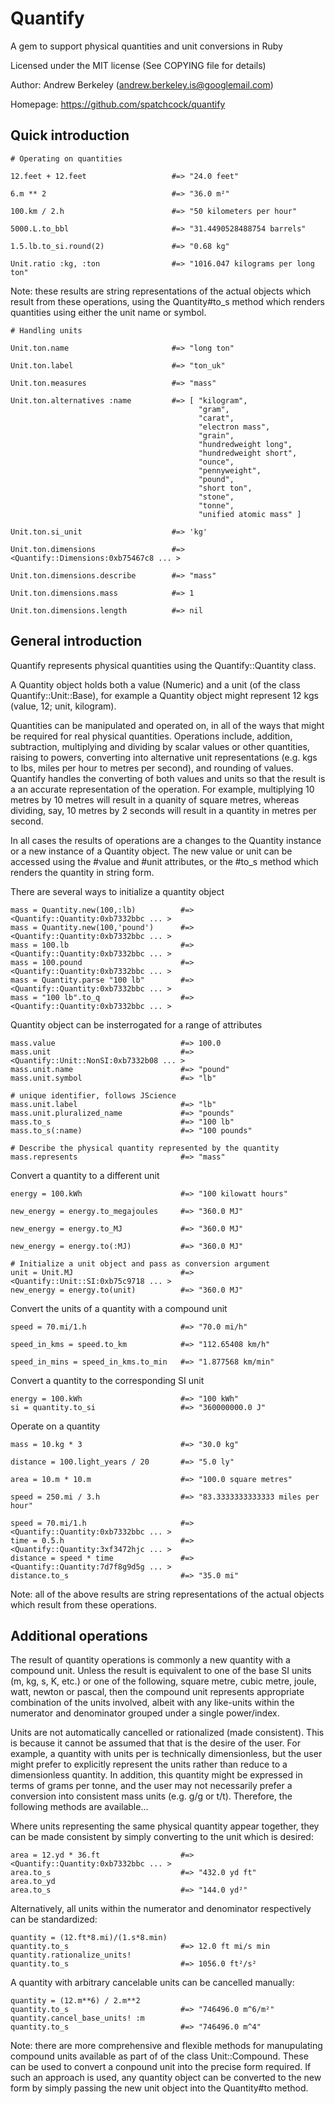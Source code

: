 Quantify
========

A gem to support physical quantities and unit conversions in Ruby

Licensed under the MIT license (See COPYING file for details)

Author: Andrew Berkeley (andrew.berkeley.is@googlemail.com)

Homepage: https://github.com/spatchcock/quantify 


Quick introduction
------------------

    # Operating on quantities

    12.feet + 12.feet                   #=> "24.0 feet"

    6.m ** 2                            #=> "36.0 m²"

    100.km / 2.h                        #=> "50 kilometers per hour"

    5000.L.to_bbl                       #=> "31.4490528488754 barrels"

    1.5.lb.to_si.round(2)               #=> "0.68 kg"

    Unit.ratio :kg, :ton                #=> "1016.047 kilograms per long ton"

Note: these results are string representations of the actual objects
which result from these operations, using the Quantity#to_s method which
renders quantities using either the unit name or symbol.

    # Handling units

    Unit.ton.name                       #=> "long ton"

    Unit.ton.label                      #=> "ton_uk"

    Unit.ton.measures                   #=> "mass"

    Unit.ton.alternatives :name         #=> [ "kilogram",
                                              "gram",
                                              "carat",
                                              "electron mass",
                                              "grain",
                                              "hundredweight long",
                                              "hundredweight short",
                                              "ounce",
                                              "pennyweight",
                                              "pound",
                                              "short ton",
                                              "stone",
                                              "tonne",
                                              "unified atomic mass" ]
 
    Unit.ton.si_unit                    #=> 'kg'

    Unit.ton.dimensions                 #=> <Quantify::Dimensions:0xb75467c8 ... >

    Unit.ton.dimensions.describe        #=> "mass"

    Unit.ton.dimensions.mass            #=> 1

    Unit.ton.dimensions.length          #=> nil

    
General introduction
--------------------

Quantify represents physical quantities using the Quantify::Quantity class.

A Quantity object holds both a value (Numeric) and a unit (of the class
Quantify::Unit::Base), for example a Quantity object might represent 12 kgs (value, 12; unit, kilogram).

Quantities can be manipulated and operated on, in all of the ways that might be required for real physical quantities. Operations include, addition, subtraction, multiplying and dividing by scalar values or other quantities, raising to powers, converting into alternative unit representations (e.g. kgs to lbs, miles per hour to metres per second), and rounding of values. Quantify handles the converting of both values and units so that the result is a an accurate representation of the operation. For example, multiplying 10 metres by 10 metres will result in a quanity of square metres, whereas dividing, say, 10 metres by 2 seconds will result in a quantity in metres per second.

In all cases the results of operations are a changes to the Quantity instance or a new instance of a Quantity object. The new value or unit can be accessed using the #value and #unit attributes, or the #to_s method which renders the quantity in string form.

There are several ways to initialize a quantity object

    mass = Quantity.new(100,:lb)          #=> <Quantify::Quantity:0xb7332bbc ... >
    mass = Quantity.new(100,'pound')      #=> <Quantify::Quantity:0xb7332bbc ... >
    mass = 100.lb                         #=> <Quantify::Quantity:0xb7332bbc ... >
    mass = 100.pound                      #=> <Quantify::Quantity:0xb7332bbc ... >
    mass = Quantity.parse "100 lb"        #=> <Quantify::Quantity:0xb7332bbc ... >
    mass = "100 lb".to_q                  #=> <Quantify::Quantity:0xb7332bbc ... >

Quantity object can be insterrogated for a range of attributes

    mass.value                            #=> 100.0
    mass.unit                             #=> <Quantify::Unit::NonSI:0xb7332b08 ... >
    mass.unit.name                        #=> "pound"
    mass.unit.symbol                      #=> "lb"

    # unique identifier, follows JScience
    mass.unit.label                       #=> "lb"
    mass.unit.pluralized_name             #=> "pounds"
    mass.to_s                             #=> "100 lb"
    mass.to_s(:name)                      #=> "100 pounds"

    # Describe the physical quantity represented by the quantity
    mass.represents                       #=> "mass"

Convert a quantity to a different unit

    energy = 100.kWh                      #=> "100 kilowatt hours"
  
    new_energy = energy.to_megajoules     #=> "360.0 MJ"
  
    new_energy = energy.to_MJ             #=> "360.0 MJ"
  
    new_energy = energy.to(:MJ)           #=> "360.0 MJ"

    # Initialize a unit object and pass as conversion argument
    unit = Unit.MJ                        #=> <Quantify::Unit::SI:0xb75c9718 ... >
    new_energy = energy.to(unit)          #=> "360.0 MJ"

Convert the units of a quantity with a compound unit

    speed = 70.mi/1.h                     #=> "70.0 mi/h"

    speed_in_kms = speed.to_km            #=> "112.65408 km/h"

    speed_in_mins = speed_in_kms.to_min   #=> "1.877568 km/min"

Convert a quantity to the corresponding SI unit

    energy = 100.kWh                      #=> "100 kWh"
    si = quantity.to_si                   #=> "360000000.0 J"

Operate on a quantity

    mass = 10.kg * 3                      #=> "30.0 kg"

    distance = 100.light_years / 20       #=> "5.0 ly"

    area = 10.m * 10.m                    #=> "100.0 square metres"

    speed = 250.mi / 3.h                  #=> "83.3333333333333 miles per hour"

    speed = 70.mi/1.h                     #=> <Quantify::Quantity:0xb7332bbc ... >
    time = 0.5.h                          #=> <Quantify::Quantity:3xf3472hjc ... >
    distance = speed * time               #=> <Quantify::Quantity:7d7f8g9d5g ... >
    distance.to_s                         #=> "35.0 mi"

Note: all of the above results are string representations of the actual
objects which result from these operations.

Additional operations
---------------------

The result of quantity operations is commonly a new quantity with a compound unit. Unless the result is equivalent to one of the base SI units (m, kg, s, K, etc.) or one of the following, square metre, cubic metre, joule, watt, newton or pascal, then the compound unit represents appropriate combination of the units involved, albeit with any like-units within the numerator and denominator grouped under a single
power/index.

Units are not automatically cancelled or rationalized (made consistent). This is because it cannot be assumed that that is the desire of the user. For example, a quantity with units <mass> per <mass> is technically dimensionless, but the user might prefer to explicitly represent the units rather than reduce to a dimensionless quantity. In addition, this quantity might be expressed in terms of grams per tonne,
and the user may not necessarily prefer a conversion into consistent mass units (e.g. g/g or t/t). Therefore, the following methods are available...

Where units representing the same physical quantity appear together, they can be made consistent by simply converting to the unit which is desired:
    
    area = 12.yd * 36.ft                  #=> <Quantify::Quantity:0xb7332bbc ... >
    area.to_s                             #=> "432.0 yd ft"
    area.to_yd
    area.to_s                             #=> "144.0 yd²"

Alternatively, all units within the numerator and denominator respectively can be standardized:

    quantity = (12.ft*8.mi)/(1.s*8.min)
    quantity.to_s                         #=> 12.0 ft mi/s min
    quantity.rationalize_units!
    quantity.to_s                         #=> 1056.0 ft²/s²

A quantity with arbitrary cancelable units can be cancelled manually:

    quantity = (12.m**6) / 2.m**2
    quantity.to_s                         #=> "746496.0 m^6/m²"
    quantity.cancel_base_units! :m
    quantity.to_s                         #=> "746496.0 m^4"

Note: there are more comprehensive and flexible methods for manupulating compound units available as part of of the class Unit::Compound. These can be used to convert a conpound unit into the precise form required. If such an approach is used, any quantity object can be converted to the new form by simply passing the new unit object into the Quantity#to method.